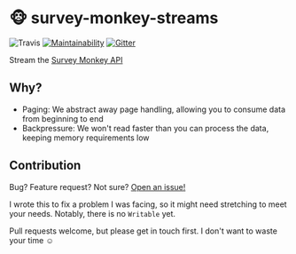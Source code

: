 # :monkey_face: survey-monkey-streams

![Travis](https://img.shields.io/travis/aaronjameslang/survey-monkey-streams.svg)
[![Maintainability](https://api.codeclimate.com/v1/badges/8a959084f74b5a86c453/maintainability)](https://codeclimate.com/github/aaronjameslang/survey-monkey-streams/maintainability)
[![Gitter](https://img.shields.io/gitter/room/nwjs/nw.js.svg)](aaronjameslang/survey-monkey-streams)


 Stream the [Survey Monkey API](developer.surveymonkey.com/api/v3/)

## Why?

  - Paging: We abstract away page handling, allowing you to consume data from beginning to end
  - Backpressure: We won't read faster than you can process the data, keeping memory requirements low


## Contribution

Bug? Feature request? Not sure? [Open an issue!](github.com/aaronjameslang/survey-monkey-streams/issues/new)

I wrote this to fix a problem I was facing, so it might need stretching to meet your needs. Notably, there is no `Writable` yet.

Pull requests welcome, but please get in touch first. I don't want to waste your time :relaxed:
